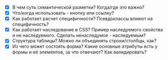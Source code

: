 - [x] В чем суть семантической разметки? Когда/где это важно?
- [x] Что/когда использовать - кнопку или ссылку?
- [x] Как работает расчет специфичности? Псевдоклассы влияют на специфичность?
- [x] Как работает наследование в CSS? Пример наследуемого свойства и не наследуемого. Сделать ненаследумое - наследуемым?
- [x] Структура таблицы? Можно ли объединять строки/столбцы, как?
- [x] Из чего может состоять форма? Какие основные атрибуты есть у формы и её элементов, за что отвечают? Как валидировать?

